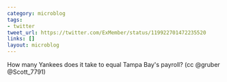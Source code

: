 ```yaml
---
category: microblog
tags:
- twitter
tweet_url: https://twitter.com/ExMember/status/119922701472235520
links: []
layout: microblog
---
```

How many Yankees does it take to equal Tampa Bay's payroll? (cc @gruber @Scott_7791)
